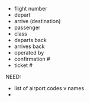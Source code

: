 - flight number
- depart
- arrive (destination)
- passenger
- class
- departs back
- arrives back
- operated by
- confirmation #
- ticket #

NEED:

- list of airport codes v names
-
